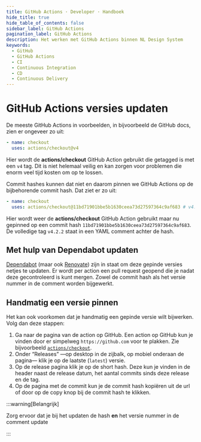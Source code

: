```yaml
---
title: GitHub Actions · Developer · Handboek
hide_title: true
hide_table_of_contents: false
sidebar_label: GitHub Actions
pagination_label: GitHub Actions
description: Het werken met GitHub Actions binnen NL Design System
keywords:
  - GitHub
  - GitHub Actions
  - CI
  - Continuous Integration
  - CD
  - Continuous Delivery
---
```


# GitHub Actions versies updaten

De meeste GitHub Actions in voorbeelden, in bijvoorbeeld de GitHub docs, zien er ongeveer zo uit:

```yaml
- name: checkout
  uses: actions/checkout@v4
```

Hier wordt de **actions/checkout** GitHub Action gebruikt die getagged is met een `v4` tag. Dit is niet helemaal veilig en kan zorgen voor problemen die enorm veel tijd kosten om op te lossen.

Commit hashes kunnen dat niet en daarom pinnen we GitHub Actions op de bijbehorende commit hash. Dat ziet er zo uit:

```yaml
- name: checkout
  uses: actions/checkout@11bd71901bbe5b1630ceea73d27597364c9af683 # v4.2.2
```

Hier wordt weer de **actions/checkout** GitHub Action gebruikt maar nu gepinned op een commit hash `11bd71901bbe5b1630ceea73d27597364c9af683`. De volledige tag `v4.2.2` staat in een YAML comment achter de hash.

## Met hulp van Dependabot updaten

[Dependabot](https://docs.github.com/en/code-security/dependabot) (maar ook [Renovate](https://github.com/renovatebot/renovate)) zijn in staat om deze gepinde versies netjes te updaten. Er wordt per action een pull request geopend die je nadat deze gecontroleerd is kunt mergen. Zowel de commit hash als het versie nummer in de comment worden bijgewerkt.

## Handmatig een versie pinnen

Het kan ook voorkomen dat je handmatig een gepinde versie wilt bijwerken. Volg dan deze stappen:

1. Ga naar de pagina van de action op GitHub. Een action op GitHub kun je vinden door er simpelweg `https://github.com` voor te plakken. Zie bijvoorbeeld [`actions/checkout`](https://github.com/actions/checkout).
1. Onder “Releases” —op desktop in de zijbalk, op mobiel onderaan de pagina— klik je op de laatste (`latest`) versie.
1. Op de release pagina klik je op de short hash. Deze kun je vinden in de header naast de release datum, het aantal commits sinds deze release en de tag.
1. Op de pagina met de commit kun je de commit hash kopiëren uit de url of door op de copy knop bij de commit hash te klikken.

:::warning[Belangrijk]

Zorg ervoor dat je bij het updaten de hash **en** het versie nummer in de comment update

:::
